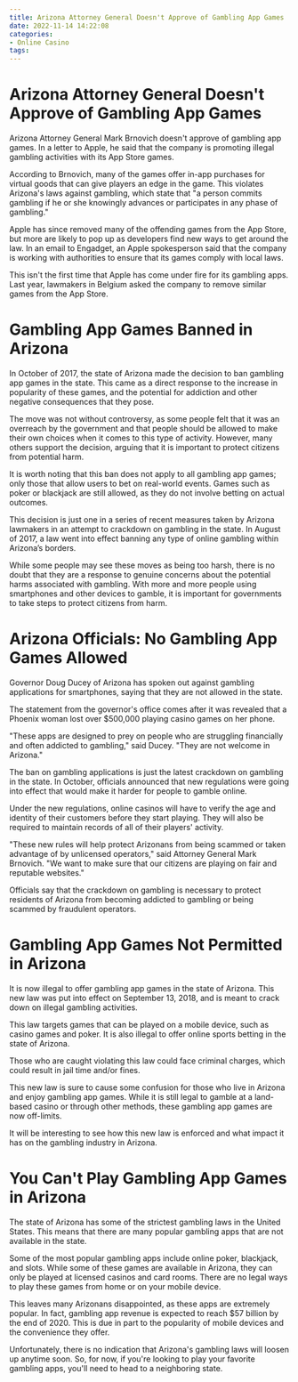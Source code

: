 ```yaml
---
title: Arizona Attorney General Doesn't Approve of Gambling App Games
date: 2022-11-14 14:22:08
categories:
- Online Casino
tags:
---
```



#  Arizona Attorney General Doesn't Approve of Gambling App Games

Arizona Attorney General Mark Brnovich doesn't approve of gambling app games. In a letter to Apple, he said that the company is promoting illegal gambling activities with its App Store games.

According to Brnovich, many of the games offer in-app purchases for virtual goods that can give players an edge in the game. This violates Arizona's laws against gambling, which state that "a person commits gambling if he or she knowingly advances or participates in any phase of gambling."

Apple has since removed many of the offending games from the App Store, but more are likely to pop up as developers find new ways to get around the law. In an email to Engadget, an Apple spokesperson said that the company is working with authorities to ensure that its games comply with local laws.

This isn't the first time that Apple has come under fire for its gambling apps. Last year, lawmakers in Belgium asked the company to remove similar games from the App Store.

#  Gambling App Games Banned in Arizona

In October of 2017, the state of Arizona made the decision to ban gambling app games in the state. This came as a direct response to the increase in popularity of these games, and the potential for addiction and other negative consequences that they pose.

The move was not without controversy, as some people felt that it was an overreach by the government and that people should be allowed to make their own choices when it comes to this type of activity. However, many others support the decision, arguing that it is important to protect citizens from potential harm.

It is worth noting that this ban does not apply to all gambling app games; only those that allow users to bet on real-world events. Games such as poker or blackjack are still allowed, as they do not involve betting on actual outcomes.

This decision is just one in a series of recent measures taken by Arizona lawmakers in an attempt to crackdown on gambling in the state. In August of 2017, a law went into effect banning any type of online gambling within Arizona’s borders.

While some people may see these moves as being too harsh, there is no doubt that they are a response to genuine concerns about the potential harms associated with gambling. With more and more people using smartphones and other devices to gamble, it is important for governments to take steps to protect citizens from harm.

#  Arizona Officials: No Gambling App Games Allowed

Governor Doug Ducey of Arizona has spoken out against gambling applications for smartphones, saying that they are not allowed in the state.

The statement from the governor's office comes after it was revealed that a Phoenix woman lost over $500,000 playing casino games on her phone.

"These apps are designed to prey on people who are struggling financially and often addicted to gambling," said Ducey. "They are not welcome in Arizona."

The ban on gambling applications is just the latest crackdown on gambling in the state. In October, officials announced that new regulations were going into effect that would make it harder for people to gamble online.

Under the new regulations, online casinos will have to verify the age and identity of their customers before they start playing. They will also be required to maintain records of all of their players' activity.

"These new rules will help protect Arizonans from being scammed or taken advantage of by unlicensed operators," said Attorney General Mark Brnovich. "We want to make sure that our citizens are playing on fair and reputable websites."

Officials say that the crackdown on gambling is necessary to protect residents of Arizona from becoming addicted to gambling or being scammed by fraudulent operators.

#  Gambling App Games Not Permitted in Arizona

It is now illegal to offer gambling app games in the state of Arizona. This new law was put into effect on September 13, 2018, and is meant to crack down on illegal gambling activities.

This law targets games that can be played on a mobile device, such as casino games and poker. It is also illegal to offer online sports betting in the state of Arizona.

Those who are caught violating this law could face criminal charges, which could result in jail time and/or fines.

This new law is sure to cause some confusion for those who live in Arizona and enjoy gambling app games. While it is still legal to gamble at a land-based casino or through other methods, these gambling app games are now off-limits.

It will be interesting to see how this new law is enforced and what impact it has on the gambling industry in Arizona.

#  You Can't Play Gambling App Games in Arizona

The state of Arizona has some of the strictest gambling laws in the United States. This means that there are many popular gambling apps that are not available in the state.

Some of the most popular gambling apps include online poker, blackjack, and slots. While some of these games are available in Arizona, they can only be played at licensed casinos and card rooms. There are no legal ways to play these games from home or on your mobile device.

This leaves many Arizonans disappointed, as these apps are extremely popular. In fact, gambling app revenue is expected to reach $57 billion by the end of 2020. This is due in part to the popularity of mobile devices and the convenience they offer.

Unfortunately, there is no indication that Arizona's gambling laws will loosen up anytime soon. So, for now, if you're looking to play your favorite gambling apps, you'll need to head to a neighboring state.